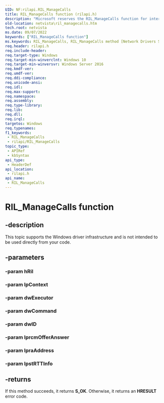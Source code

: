 ```yaml
---
UID: NF:rilapi.RIL_ManageCalls
title: RIL_ManageCalls function (rilapi.h)
description: "Microsoft reserves the RIL_ManageCalls function for internal use only. Don't use this function in your code."
old-location: netvista\ril_managecalls.htm
tech.root: netvista
ms.date: 09/07/2022
keywords: ["RIL_ManageCalls function"]
ms.keywords: RIL_ManageCalls, RIL_ManageCalls method [Network Drivers Starting with Windows Vista], netvista.ril_managecalls, rilapi/RIL_ManageCalls
req.header: rilapi.h
req.include-header: 
req.target-type: Windows
req.target-min-winverclnt: Windows 10
req.target-min-winversvr: Windows Server 2016
req.kmdf-ver: 
req.umdf-ver: 
req.ddi-compliance: 
req.unicode-ansi: 
req.idl: 
req.max-support: 
req.namespace: 
req.assembly: 
req.type-library: 
req.lib: 
req.dll: 
req.irql: 
targetos: Windows
req.typenames: 
f1_keywords:
 - RIL_ManageCalls
 - rilapi/RIL_ManageCalls
topic_type:
 - APIRef
 - kbSyntax
api_type:
 - HeaderDef
api_location:
 - rilapi.h
api_name:
 - RIL_ManageCalls
---
```


# RIL_ManageCalls function


## -description

This topic supports the Windows driver infrastructure and is not intended to be used directly from your code.

## -parameters

### -param hRil

### -param lpContext

### -param dwExecutor

### -param dwCommand

### -param dwID

### -param lprcmOfferAnswer

### -param lpraAddress

### -param lpstRTTInfo

## -returns

If this method succeeds, it returns **S_OK**. Otherwise, it returns an **HRESULT** error code.

